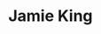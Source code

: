 ---
title: Jamie King
name: Jamie King
name-sort: King, Jamie
totals:
- event: Brier
  games: 0
  wins: 0
  losses: 0
- event: Trials (Men)
  games: 0
  wins: 0
  losses: 0
years:
- year: 2010
  event: Brier
  team: AB
  position: Alternate
- year: 2014
  event: Brier
  team: AB
  position: Alternate
- year: 2015
  event: Brier
  team: AB
  position: Alternate
- year: 2009
  event: Trials (Men)
  team: KOE
  position: Alternate
- year: 2013
  event: Trials (Men)
  team: KOE
  position: Alternate
vs: 
---
